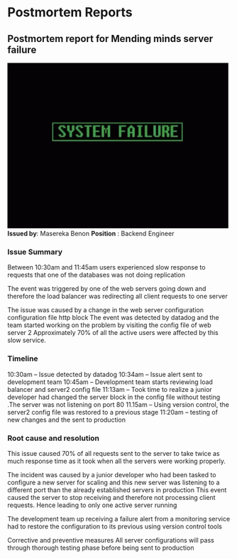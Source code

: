 # Postmortem Reports
## Postmortem report for Mending minds server failure


![](https://github.com/Benonking/images/blob/main/system-failure-system-down.gif)
**Issued by**: Masereka Benon
**Position** : Backend Engineer

### Issue Summary
Between 10:30am and 11:45am users  experienced slow response to requests that one of the databases was not doing replication

The event was triggered by one of the web servers going down and therefore the load balancer was redirecting all client requests to one server

The issue was caused by a change in the web server configuration configuration file http block
The event was detected by datadog and the team started working on the problem by visiting the config file of web server 2 
Approximately 70% of all the active users were affected by this slow service.

### Timeline
10:30am – Issue detected by datadog
10:34am – Issue alert sent to development team
10:45am – Development team starts reviewing load balancer and server2 config file
11:13am – Took time to realize a junior developer had changed the server block in the config file without testing .The server was not listening on port 80
11.15am – Using version control, the server2 config file was restored to a previous stage
11:20am – testing of new changes and the sent to production

### Root cause and resolution
This issue caused 70% of all requests sent to the server to take twice as much response time as it took when all the servers were working properly.

The incident was caused by a junior developer who had been tasked to configure a new server for scaling and this new server was listening to a different port than the already established servers in production
This event caused the server to stop receiving and therefore not processing client requests. Hence leading to only one active server running
 
The development team up receiving a failure alert from a monitoring service had to restore the configuration to its previous using version control tools

Corrective and preventive measures
All server configurations will pass through thorough testing phase before being sent to production
